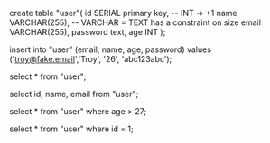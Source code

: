 create table "user"(
	id SERIAL primary key, -- INT -> +1
	name VARCHAR(255), -- VARCHAR = TEXT has a constraint on size
	email VARCHAR(255),
	password text,
	age INT 
);

insert into "user" (email, name, age, password) values ('troy@fake.email','Troy',
'26', 'abc123abc');


select * from "user";

select id, name, email from "user";

select * from "user" where age > 27;

select * from "user" where id = 1;

